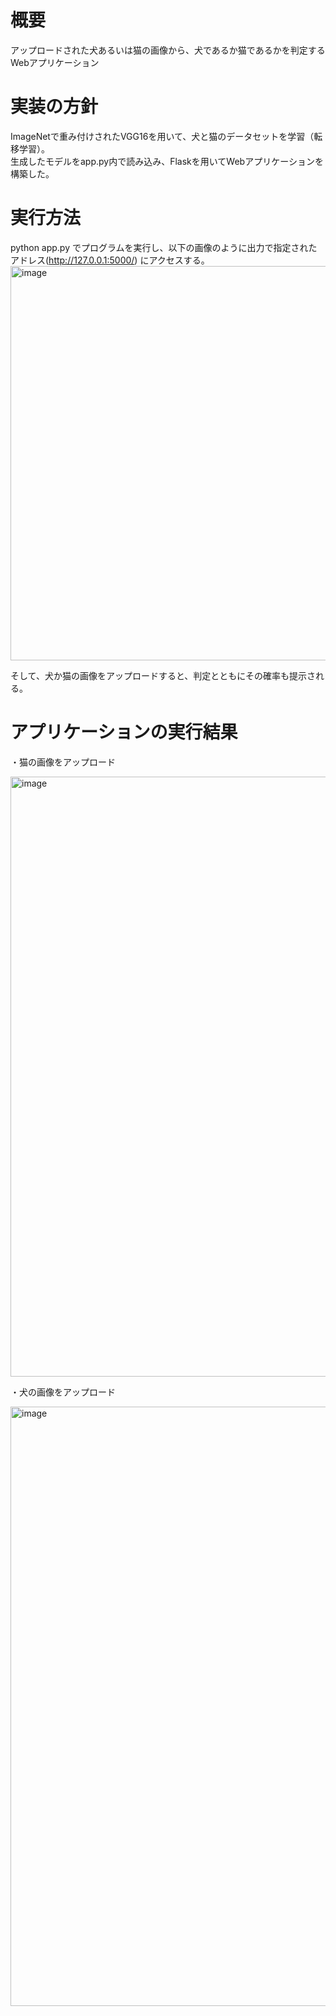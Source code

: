 # 概要
アップロードされた犬あるいは猫の画像から、犬であるか猫であるかを判定するWebアプリケーション

# 実装の方針
ImageNetで重み付けされたVGG16を用いて、犬と猫のデータセットを学習（転移学習）。  
生成したモデルをapp.py内で読み込み、Flaskを用いてWebアプリケーションを構築した。

# 実行方法
python app.py でプログラムを実行し、以下の画像のように出力で指定されたアドレス(http://127.0.0.1:5000/) にアクセスする。 
<img width="631" alt="image" src="https://user-images.githubusercontent.com/62968285/147832610-6eb0bdbd-558e-40c7-9382-e2ea7b93497f.png">  
  
そして、犬か猫の画像をアップロードすると、判定とともにその確率も提示される。

# アプリケーションの実行結果
・猫の画像をアップロード  

<img width="960" alt="image" src="https://user-images.githubusercontent.com/62968285/147834507-fe5e767b-d8f7-4f2e-83c2-2fabc274afbc.png">  
  
・犬の画像をアップロード  

<img width="959" alt="image" src="https://user-images.githubusercontent.com/62968285/147834548-11f704aa-0977-4cb0-9ace-a6290e4c96b4.png">

